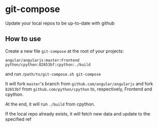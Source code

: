 # git-compose

Update your local repos to be up-to-date with github

## How to use

Create a new file `git-compose` at the root of your projects:

```
angular/angularjs:master:Frontend
python/cpython:82653bf:cpython:./build
```

and run `/path/to/git-compose.sh git-compose`

It will fork `master`'s branch from `github.com/angular/angularjs` and fork `82653bf` from `github.com/python/cpython` to, respectively, Frontend and cpython.

At the end, it will run `./build` from cpython.

If the local repo already exists, it will fetch new data and update to the specified ref

